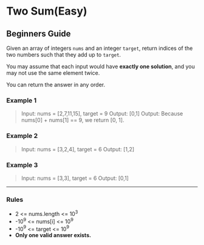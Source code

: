 # Two Sum(Easy)

## Beginners Guide

Given an array of integers `nums` and an integer `target`, return indices of the two numbers such that they add up to `target`.

You may assume that each input would have **exactly one solution**, and you may not use the same element twice.

You can return the answer in any order.

### Example 1

>Input: nums = [2,7,11,15], target = 9
Output: [0,1]
Output: Because nums[0] + nums[1] == 9, we return [0, 1].

### Example 2

>Input: nums = [3,2,4], target = 6
Output: [1,2]

### Example 3

>Input: nums = [3,3], target = 6
Output: [0,1]

---

### Rules

* 2 <= nums.length <= 10$^3$
* -10$^9$ <= nums[i] <= 10$^9$
* -10$^9$ <= target <= 10$^9$
* **Only one valid answer exists.**
